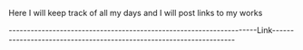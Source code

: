 Here I will keep track of all my days and I will post links to my works

--------------------------------------------------------------------Link--------------------------------------------------------------------
